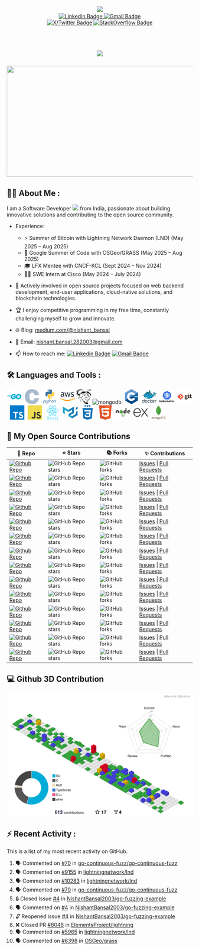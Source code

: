 <div id="header" align="center">
  <img src="https://media.giphy.com/media/M9gbBd9nbDrOTu1Mqx/giphy.gif" width="100"/>
  <div id="badges">
  <a href="https://www.linkedin.com/in/nishantbansal2003/">
    <img src="https://img.shields.io/badge/linkedin-blue?style=for-the-badge&logo=linkedin&logoColor=white" alt="LinkedIn Badge"/>
  </a>
  <a href="mailto:nishant.bansal.282003@gmail.com">
    <img src="https://img.shields.io/badge/Gmail-red?style=for-the-badge&logo=Gmail&logoColor=white" alt="Gmail Badge"/>
  </a>
    <br>
  <a href="https://x.com/Nishant282003">
    <img src="https://img.shields.io/badge/-black?style=for-the-badge&logo=X&logoColor=white" alt="X/Twitter Badge"/>
  </a>
  <a href="https://stackoverflow.com/users/29187632/nishant-bansal">
    <img src="https://img.shields.io/badge/stackoverflow-orange?style=for-the-badge&logo=stackoverflow&logoColor=white" alt="StackOverflow Badge"/>
  </a>
</div>
  <img src="https://komarev.com/ghpvc/?username=NishantBansal2003&style=flat-square&color=blue" alt=""/>
  <h1 align="center">
  <a href="https://git.io/typing-svg">
    <img src="https://readme-typing-svg.herokuapp.com/?lines=Hello,+There!+👋;It's+Nishant+Here....;Nice+to+e-meet+you!&center=true&size=30">
  </a>
</h1>
  <div align="center">
  <img src="https://media.giphy.com/media/dWesBcTLavkZuG35MI/giphy.gif" width="600" height="300"/>
</div>
</div>


## :man_technologist: About Me :
I am a Software Developer <img src="https://media.giphy.com/media/WUlplcMpOCEmTGBtBW/giphy.gif" width="30"> from India, passionate about building innovative solutions and contributing to the open source community.
- Experience:
  - ⚡ Summer of Bitcoin with Lightning Network Daemon (LND) (May 2025 – Aug 2025)
  - 🌱 Google Summer of Code with OSGeo/GRASS (May 2025 – Aug 2025)
  - 🎓 LFX Mentee with CNCF-KCL (Sept 2024 – Nov 2024)
  - 👨‍💻 SWE Intern at Cisco (May 2024 – July 2024)
-  🚀 Actively involved in open source projects focused on web backend development, end-user applications, cloud-native solutions, and blockchain technologies.
- 🏆 I enjoy competitive programming in my free time, constantly challenging myself to grow and innovate.
- 🌐 Blog: [medium.com/@nishant_bansal](https://medium.com/@nishant_bansal)  
- 📧 Email: nishant.bansal.282003@gmail.com

- :mailbox: How to reach me: [![Linkedin Badge](https://img.shields.io/badge/Linkedin-blue?style=flat&logo=Linkedin&logoColor=white)](https://www.linkedin.com/in/nishantbansal2003/) [![Gmail Badge](https://img.shields.io/badge/Gmail-red?style=flat&logo=Gmail&logoColor=white)](mailto:nishant.bansal.282003@gmail.com)


## :hammer_and_wrench: Languages and Tools :
<div>
  <img src="https://github.com/devicons/devicon/blob/master/icons/go/go-original-wordmark.svg" title="Go" alt="Go" width="40" height="40"/>&nbsp;
   <img src="https://github.com/devicons/devicon/blob/master/icons/c/c-original.svg" title="C" alt="C" width="40" height="40"/>&nbsp;
     <img src="https://github.com/devicons/devicon/blob/master/icons/python/python-original-wordmark.svg" title="python" alt="python" width="40" height="40"/>&nbsp;
  <img src="https://github.com/devicons/devicon/blob/master/icons/amazonwebservices/amazonwebservices-original-wordmark.svg" alt="AWS Icon" width="40" height="40">
   <img src="https://github.com/ForkAwesome/Fork-Awesome/blob/master/src/icons/svg/gnu.svg" alt="GNU Icon" width="40" height="40">
   <img src="https://user-images.githubusercontent.com/69708588/109414895-ac460200-79db-11eb-9570-d967adf634b2.png" title="mongodb" alt="mongodb" width="40" height="40"/>&nbsp;
   <img src="https://github.com/devicons/devicon/blob/master/icons/cplusplus/cplusplus-original.svg" title="Cpp" alt="Cpp" width="40" height="40"/>&nbsp;
    <img src="https://github.com/devicons/devicon/blob/master/icons/docker/docker-original-wordmark.svg" title="docker" alt="docker" width="40" height="40"/>&nbsp;
  <img src="https://github.com/devicons/devicon/blob/master/icons/kubernetes/kubernetes-original-wordmark.svg" title="kubernetes" alt="kubernetes" width="40" height="40"/>&nbsp;
    <img src="https://github.com/devicons/devicon/blob/master/icons/git/git-original-wordmark.svg" title="Git" **alt="Git" width="40" height="40"/>&nbsp;
   <img src="https://github.com/devicons/devicon/blob/master/icons/typescript/typescript-original.svg" title="typescript" alt="typescript" width="40" height="40"/>&nbsp;
  <img src="https://github.com/devicons/devicon/blob/master/icons/javascript/javascript-original.svg" title="JavaScript" alt="JavaScript" width="40" height="40"/>&nbsp;
  <img src="https://github.com/devicons/devicon/blob/master/icons/react/react-original-wordmark.svg" title="React" alt="React" width="40" height="40"/>&nbsp;
  <img src="https://github.com/devicons/devicon/blob/master/icons/materialui/materialui-original.svg" title="Material UI" alt="Material UI" width="40" height="40"/>&nbsp;
  <img src="https://github.com/devicons/devicon/blob/master/icons/css3/css3-plain-wordmark.svg"  title="CSS3" alt="CSS" width="40" height="40"/>&nbsp;
  <img src="https://github.com/devicons/devicon/blob/master/icons/html5/html5-original.svg" title="HTML5" alt="HTML" width="40" height="40"/>&nbsp;
  <img src="https://github.com/devicons/devicon/blob/master/icons/nodejs/nodejs-original-wordmark.svg" title="NodeJS" alt="NodeJS" width="40" height="40"/>&nbsp;
   <img src="https://github.com/devicons/devicon/blob/master/icons/express/express-original.svg" title="express" alt="express" width="40" height="40"/>&nbsp;
  <img src="https://github.com/devicons/devicon/blob/master/icons/mongodb/mongodb-original-wordmark.svg" title="mongodb" alt="mongodb" width="40" height="40"/>&nbsp;
</div>

<!-- ---

## :fire: My Stats :
<p align="center">
  <img width="48%" src="https://github-readme-stats.vercel.app/api?username=NishantBansal2003&show_icons=true&theme=tokyonight" />
  <img width="51%" src="https://github-readme-streak-stats.herokuapp.com/?user=NishantBansal2003&theme=tokyonight" />
</p>

<p align="center">
<img width="40%" src="https://github-readme-stats.vercel.app/api/top-langs/?username=NishantBansal2003&layout=compact&theme=tokyonight" />
</p> -->

## :telescope: My Open Source Contributions
| 🎁 Repo | ⭐ Stars | 📚 Forks | ✨ Contributions |
| --- | --- | --- | --- |
| [![Github Repo](https://img.shields.io/badge/OSGeo-grass-green?style=flat&logo=C)](https://github.com/OSGeo/grass) | ![GitHub Repo stars](https://img.shields.io/github/stars/OSGeo/grass?style=flat) | ![GitHub forks](https://img.shields.io/github/forks/OSGeo/grass?style=flat) | [Issues](https://github.com/OSGeo/grass/issues?q=is%3Aissue%20author%3ANishantBansal2003%20) \| [Pull Requests](https://github.com/OSGeo/grass/pulls?q=is%3Apr+author%3ANishantBansal2003+)
| [![Github Repo](https://img.shields.io/badge/go--continuous--fuzz-go--continuous--fuzz-00ADD8?style=flat&logo=go)](https://github.com/go-continuous-fuzz/go-continuous-fuzz) | ![GitHub Repo stars](https://img.shields.io/github/stars/go-continuous-fuzz/go-continuous-fuzz?style=flat) | ![GitHub forks](https://img.shields.io/github/forks/go-continuous-fuzz/go-continuous-fuzz?style=flat) | [Issues](https://github.com/go-continuous-fuzz/go-continuous-fuzz/issues?q=is%3Aissue%20author%3ANishantBansal2003%20) \| [Pull Requests](https://github.com/go-continuous-fuzz/go-continuous-fuzz/pulls?q=is%3Apr+author%3ANishantBansal2003+)
| [![Github Repo](https://img.shields.io/badge/go--continuous--fuzz-go--fuzzing--example-red?style=flat&logo=go)](https://github.com/go-continuous-fuzz/go-fuzzing-example) | ![GitHub Repo stars](https://img.shields.io/github/stars/go-continuous-fuzz/go-fuzzing-example?style=flat) | ![GitHub forks](https://img.shields.io/github/forks/go-continuous-fuzz/go-fuzzing-example?style=flat) | [Issues](https://github.com/go-continuous-fuzz/go-fuzzing-example/issues?q=is%3Aissue%20author%3ANishantBansal2003%20) \| [Pull Requests](https://github.com/go-continuous-fuzz/go-fuzzing-example/pulls?q=is%3Apr+author%3ANishantBansal2003+)
| [![Github Repo](https://img.shields.io/badge/lightningnetwork-lnd-blue?style=flat&logo=go)](https://github.com/lightningnetwork/lnd) | ![GitHub Repo stars](https://img.shields.io/github/stars/lightningnetwork/lnd?style=flat) | ![GitHub forks](https://img.shields.io/github/forks/lightningnetwork/lnd?style=flat) | [Issues](https://github.com/lightningnetwork/lnd/issues?q=is%3Aissue%20author%3ANishantBansal2003%20) \| [Pull Requests](https://github.com/lightningnetwork/lnd/pulls?q=is%3Apr+author%3ANishantBansal2003+)
| [![Github Repo](https://img.shields.io/badge/ElementsProject-lightning-purple?style=flat&logo=python)](https://github.com/ElementsProject/lightning) | ![GitHub Repo stars](https://img.shields.io/github/stars/ElementsProject/lightning?style=flat) | ![GitHub forks](https://img.shields.io/github/forks/ElementsProject/lightning?style=flat) | [Issues](https://github.com/ElementsProject/lightning/issues?q=is%3Aissue%20author%3ANishantBansal2003%20) \| [Pull Requests](https://github.com/ElementsProject/lightning/pulls?q=is%3Apr+author%3ANishantBansal2003+)
| [![Github Repo](https://img.shields.io/badge/kcl--lang-kpm-yellow?style=flat&logo=go)](https://github.com/kcl-lang/kpm) | ![GitHub Repo stars](https://img.shields.io/github/stars/kcl-lang/kpm?style=flat) | ![GitHub forks](https://img.shields.io/github/forks/kcl-lang/kpm?style=flat) | [Issues](https://github.com/kcl-lang/kpm/issues?q=is%3Aissue%20author%3ANishantBansal2003%20) \| [Pull Requests](https://github.com/kcl-lang/kpm/pulls?q=is%3Apr+author%3ANishantBansal2003+)
| [![Github Repo](https://img.shields.io/badge/kcl--lang-modules-rainbow?style=flat&logo=githubactions)](https://github.com/kcl-lang/modules) | ![GitHub Repo stars](https://img.shields.io/github/stars/kcl-lang/modules?style=flat) | ![GitHub forks](https://img.shields.io/github/forks/kcl-lang/modules?style=flat) | [Issues](https://github.com/kcl-lang/modules/issues?q=is%3Aissue%20author%3ANishantBansal2003%20) \| [Pull Requests](https://github.com/kcl-lang/modules/pulls?q=is%3Apr+author%3ANishantBansal2003+)
| [![Github Repo](https://img.shields.io/badge/keploy-keploy-orange?style=flat&logo=go)](https://github.com/keploy/keploy) | ![GitHub Repo stars](https://img.shields.io/github/stars/keploy/keploy?style=flat) | ![GitHub forks](https://img.shields.io/github/forks/keploy/keploy?style=flat) | [Issues](https://github.com/keploy/keploy/issues?q=is%3Aissue%20author%3ANishantBansal2003%20) \| [Pull Requests](https://github.com/keploy/keploy/pulls?q=is%3Apr+author%3ANishantBansal2003+)
| [![Github Repo](https://img.shields.io/badge/keploy-samples--go-red?style=flat&logo=go)](https://github.com/keploy/samples-go) | ![GitHub Repo stars](https://img.shields.io/github/stars/keploy/samples-go?style=flat) | ![GitHub forks](https://img.shields.io/github/forks/keploy/samples-go?style=flat) | [Issues](https://github.com/keploy/samples-go/issues?q=is%3Aissue%20author%3ANishantBansal2003%20) \| [Pull Requests](https://github.com/keploy/samples-go/pulls?q=is%3Apr+author%3ANishantBansal2003+)
| [![Github Repo](https://img.shields.io/badge/karmada--io-karmada-lightblue?style=flat&logo=go)](https://github.com/karmada-io/karmada) | ![GitHub Repo stars](https://img.shields.io/github/stars/karmada-io/karmada?style=flat) | ![GitHub forks](https://img.shields.io/github/forks/karmada-io/karmada?style=flat) | [Issues](https://github.com/karmada-io/karmada/issues?q=is%3Aissue%20author%3ANishantBansal2003%20) \| [Pull Requests](https://github.com/karmada-io/karmada/pulls?q=is%3Apr+author%3ANishantBansal2003+)
| [![Github Repo](https://img.shields.io/badge/kubeedge-kubeedge-darkblue?style=flat&logo=gnu-bash)](https://github.com/kubeedge/kubeedge) | ![GitHub Repo stars](https://img.shields.io/github/stars/kubeedge/kubeedge?style=flat) | ![GitHub forks](https://img.shields.io/github/forks/kubeedge/kubeedge?style=flat) | [Issues](https://github.com/kubeedge/kubeedge/issues?q=is%3Aissue%20author%3ANishantBansal2003%20) \| [Pull Requests](https://github.com/kubeedge/kubeedge/pulls?q=is%3Apr+author%3ANishantBansal2003+)
| [![Github Repo](https://img.shields.io/badge/thanos--io-thanos-violet?style=flat&logo=go)](https://github.com/thanos-io/thanos) | ![GitHub Repo stars](https://img.shields.io/github/stars/thanos-io/thanos?style=flat) | ![GitHub forks](https://img.shields.io/github/forks/thanos-io/thanos?style=flat) | [Issues](https://github.com/thanos-io/thanos/issues?q=is%3Aissue%20author%3ANishantBansal2003%20) \| [Pull Requests](https://github.com/thanos-io/thanos/pulls?q=is%3Apr+author%3ANishantBansal2003+)
| [![Github Repo](https://img.shields.io/badge/lcompilers-lpython-yellow?style=flat&logo=cplusplus)](https://github.com/lcompilers/lpython) | ![GitHub Repo stars](https://img.shields.io/github/stars/lcompilers/lpython?style=flat) | ![GitHub forks](https://img.shields.io/github/forks/lcompilers/lpython?style=flat) | [Issues](https://github.com/lcompilers/lpython/issues?q=is%3Aissue%20author%3ANishantBansal2003%20) \| [Pull Requests](https://github.com/lcompilers/lpython/pulls?q=is%3Apr+author%3ANishantBansal2003+)
| [![Github Repo](https://img.shields.io/badge/lfortran-lfortran-brown?style=flat&logo=cplusplus)](https://github.com/lfortran/lfortran) | ![GitHub Repo stars](https://img.shields.io/github/stars/lfortran/lfortran?style=flat) | ![GitHub forks](https://img.shields.io/github/forks/lfortran/lfortran?style=flat) | [Issues](https://github.com/lfortran/lfortran/issues?q=is%3Aissue%20author%3ANishantBansal2003%20) \| [Pull Requests](https://github.com/lfortran/lfortran/pulls?q=is%3Apr+author%3ANishantBansal2003+)



## :computer: Github 3D Contribution

![](./profile-3d-contrib/profile-gitblock.svg)


## :zap: Recent Activity :

This is a list of my most recent activity on GitHub.

<!--START_SECTION:activity-->
1. 🗣 Commented on [#70](https://github.com/go-continuous-fuzz/go-continuous-fuzz/issues/70#issuecomment-3419868922) in [go-continuous-fuzz/go-continuous-fuzz](https://github.com/go-continuous-fuzz/go-continuous-fuzz)
2. 🗣 Commented on [#9155](https://github.com/lightningnetwork/lnd/issues/9155#issuecomment-3418705484) in [lightningnetwork/lnd](https://github.com/lightningnetwork/lnd)
3. 🗣 Commented on [#10283](https://github.com/lightningnetwork/lnd/pull/10283#issuecomment-3394129755) in [lightningnetwork/lnd](https://github.com/lightningnetwork/lnd)
4. 🗣 Commented on [#70](https://github.com/go-continuous-fuzz/go-continuous-fuzz/issues/70#issuecomment-3390857971) in [go-continuous-fuzz/go-continuous-fuzz](https://github.com/go-continuous-fuzz/go-continuous-fuzz)
5. 🔒 Closed issue [#4](https://github.com/NishantBansal2003/go-fuzzing-example/issues/4) in [NishantBansal2003/go-fuzzing-example](https://github.com/NishantBansal2003/go-fuzzing-example)
6. 🗣 Commented on [#4](https://github.com/NishantBansal2003/go-fuzzing-example/issues/4#issuecomment-3366814668) in [NishantBansal2003/go-fuzzing-example](https://github.com/NishantBansal2003/go-fuzzing-example)
7. 🔓 Reopened issue [#4](https://github.com/NishantBansal2003/go-fuzzing-example/issues/4) in [NishantBansal2003/go-fuzzing-example](https://github.com/NishantBansal2003/go-fuzzing-example)
8. ❌ Closed PR [#8048](undefined) in [ElementsProject/lightning](https://github.com/ElementsProject/lightning)
9. 🗣 Commented on [#5965](https://github.com/lightningnetwork/lnd/issues/5965#issuecomment-3339221027) in [lightningnetwork/lnd](https://github.com/lightningnetwork/lnd)
10. 🗣 Commented on [#6398](https://github.com/OSGeo/grass/issues/6398#issuecomment-3335552408) in [OSGeo/grass](https://github.com/OSGeo/grass)
<!--END_SECTION:activity-->

